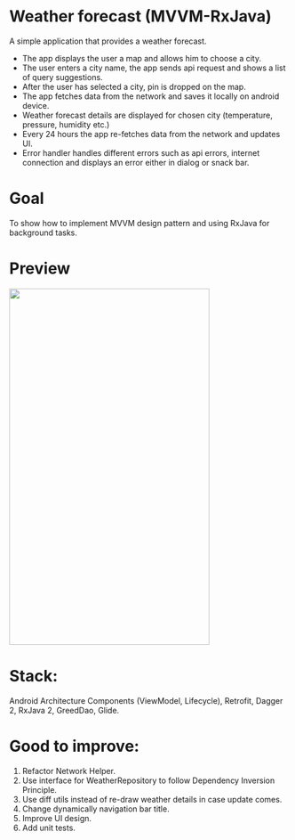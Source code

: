 # Weather forecast (MVVM-RxJava)

A simple application that provides a weather forecast.

- The app displays the user a map and allows him to choose a city.
- The user enters a city name, the app sends api request and shows a list of
  query suggestions.
- After the user has selected a city, pin is dropped on the map.
- The app fetches data from the network and saves it locally on android device.
- Weather forecast details are displayed for chosen city (temperature,
  pressure, humidity etc.)
- Every 24 hours the app re-fetches data from the network and updates UI.
- Error handler handles different errors such as api errors, internet connection
  and displays an error either in dialog or snack bar.

# Goal

To show how to implement MVVM design pattern and using RxJava for background
tasks.

# Preview

<img src="https://github.com/v-burov/weather-app-mvvm/blob/master/forecast_rx.gif" width="360" height="640">

# Stack:

Android Architecture Components (ViewModel, Lifecycle), Retrofit, Dagger 2,
RxJava 2, GreedDao, Glide.

# Good to improve:

1. Refactor Network Helper.
2. Use interface for WeatherRepository to follow Dependency Inversion Principle.
3. Use diff utils instead of re-draw weather details in case update comes.
4. Change dynamically navigation bar title.
5. Improve UI design.
6. Add unit tests.